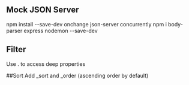  ## Mock JSON Server

npm install --save-dev onchange json-server concurrently
npm i body-parser express nodemon --save-dev


## Filter
Use . to access deep properties

##Sort
Add _sort and _order (ascending order by default)